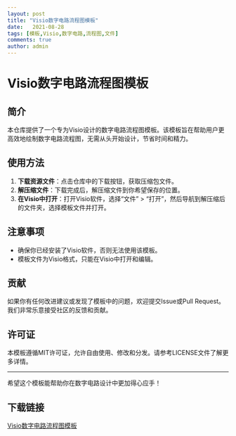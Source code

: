 ```yaml
---
layout: post
title: "Visio数字电路流程图模板"
date:   2021-08-28
tags: [模板,Visio,数字电路,流程图,文件]
comments: true
author: admin
---
```

# Visio数字电路流程图模板

## 简介

本仓库提供了一个专为Visio设计的数字电路流程图模板。该模板旨在帮助用户更高效地绘制数字电路流程图，无需从头开始设计，节省时间和精力。

## 使用方法

1. **下载资源文件**：点击仓库中的下载按钮，获取压缩包文件。
2. **解压缩文件**：下载完成后，解压缩文件到你希望保存的位置。
3. **在Visio中打开**：打开Visio软件，选择“文件” > “打开”，然后导航到解压缩后的文件夹，选择模板文件并打开。

## 注意事项

- 确保你已经安装了Visio软件，否则无法使用该模板。
- 模板文件为Visio格式，只能在Visio中打开和编辑。

## 贡献

如果你有任何改进建议或发现了模板中的问题，欢迎提交Issue或Pull Request。我们非常乐意接受社区的反馈和贡献。

## 许可证

本模板遵循MIT许可证，允许自由使用、修改和分发。请参考LICENSE文件了解更多详情。

---

希望这个模板能帮助你在数字电路设计中更加得心应手！

## 下载链接

[Visio数字电路流程图模板](https://pan.quark.cn/s/d7d5b24695ca)